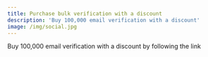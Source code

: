 ```yaml
---
title: Purchase bulk verification with a discount
description: 'Buy 100,000 email verification with a discount'
image: /img/social.jpg
---
```

Buy 100,000 email verification with a discount by following the link
